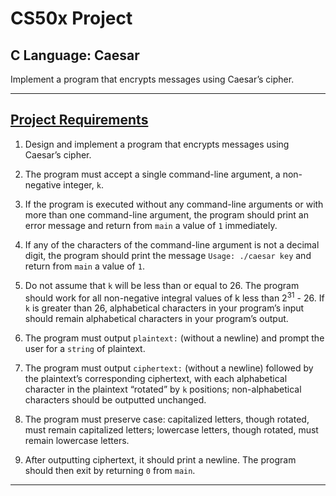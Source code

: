 # CS50x Project
## C Language: Caesar
Implement a program that encrypts messages using Caesar’s cipher.

---

## [Project Requirements](https://cs50.harvard.edu/x/2020/psets/2/caesar/)
1. Design and implement a program that encrypts messages using Caesar’s cipher.

2. The program must accept a single command-line argument, a non-negative integer, ```k```.

3. If the program is executed without any command-line arguments or with more than one command-line argument, the program should print an error message and return from ```main``` a value of ```1``` immediately.

4. If any of the characters of the command-line argument is not a decimal digit, the program should print the message ```Usage: ./caesar key``` and return from ```main``` a value of ```1```.

5. Do not assume that ```k``` will be less than or equal to 26. The program should work for all non-negative integral values of k less than 2<sup>31</sup> - 26. If ```k``` is greater than 26, alphabetical characters in your program’s input should remain alphabetical characters in your program’s output.

6. The program must output ```plaintext:``` (without a newline) and prompt the user for a ```string``` of plaintext.

7. The program must output ```ciphertext:``` (without a newline) followed by the plaintext’s corresponding ciphertext, with each alphabetical character in the plaintext “rotated” by ```k``` positions; non-alphabetical characters should be outputted unchanged.

8. The program must preserve case: capitalized letters, though rotated, must remain capitalized letters; lowercase letters, though rotated, must remain lowercase letters.

9. After outputting ciphertext, it should print a newline. The program should then exit by returning ```0``` from ```main```.

---
